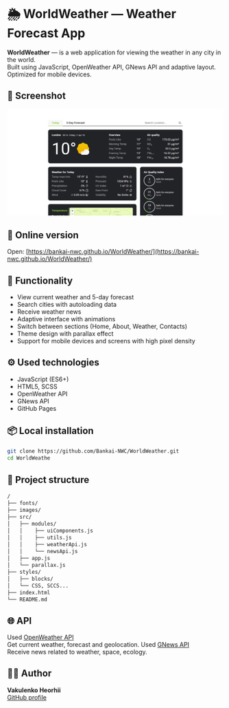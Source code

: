 # 🌦️ WorldWeather — Weather Forecast App

**WorldWeather** — is a web application for viewing the weather in any city in the world.  
Built using JavaScript, OpenWeather API, GNews API and adaptive layout. Optimized for mobile devices.

## 📸 Screenshot

![WorldWeather Screenshot](./images/screenshot.png)

## 🚀 Online version

Open: [https://bankai-nwc.github.io/WorldWeather/](https://bankai-nwc.github.io/WorldWeather/)

## 🧩 Functionality

- View current weather and 5-day forecast
- Search cities with autoloading data
- Receive weather news
- Adaptive interface with animations
- Switch between sections (Home, About, Weather, Contacts)
- Theme design with parallax effect
- Support for mobile devices and screens with high pixel density

## ⚙️ Used technologies

- JavaScript (ES6+)
- HTML5, SCSS
- OpenWeather API
- GNews API
- GitHub Pages

## 📦 Local installation

```bash
git clone https://github.com/Bankai-NWC/WorldWeather.git
cd WorldWeathe
```

## 📁 Project structure

```
/
├── fonts/
├── images/
├── src/
│   ├── modules/
│   │    ├── uiComponents.js
│   │    ├── utils.js
│   │    ├── weatherApi.js
│   │    └── newsApi.js
│   ├── app.js
│   └── parallax.js
├── styles/
│   ├── blocks/
│   └── CSS, SCCS...
├── index.html
└── README.md
```

## 🌐 API

Used [OpenWeather API](https://openweathermap.org/api)  
Get current weather, forecast and geolocation.
Used [GNews API](https://gnews.io/)  
Receive news related to weather, space, ecology.

## 🧑‍💻 Author

**Vakulenko Heorhii**  
[GitHub profile](https://github.com/Bankai-NWC)